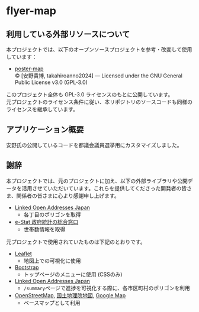 # flyer-map
## 利用している外部リソースについて
本プロジェクトでは、以下のオープンソースプロジェクトを参考・改変して使用しています：

- [poster-map](https://github.com/takahiroanno2024/poster-map/)  
  © [安野貴博, takahiroanno2024] — Licensed under the GNU General Public License v3.0 (GPL-3.0)

このプロジェクト全体も GPL-3.0 ライセンスのもとに公開しています。  
元プロジェクトのライセンス条件に従い、本リポジトリのソースコードも同様のライセンスを継承しています。

## アプリケーション概要
安野氏の公開しているコードを都議会議員選挙用にカスタマイズしました。

## 謝辞
本プロジェクトでは、元のプロジェクトに加え、以下の外部ライブラリや公開データを活用させていただいています。これらを提供してくださった開発者の皆さま、関係者の皆さまに心より感謝申し上げます。
- [Linked Open Addresses Japan](https://uedayou.net/loa/)
    - 各丁目のポリゴンを取得
- [e-Stat 政府統計の総合窓口](https://www.e-stat.go.jp/)
    - 世帯数情報を取得

元プロジェクトで使用されていたものは下記のとおりです。
- [Leaflet](https://leafletjs.com/)
    - 地図上での可視化に使用
- [Bootstrap](https://getbootstrap.jp/)
    - トップページのメニューに使用 (CSSのみ)
- [Linked Open Addresses Japan](https://uedayou.net/loa/)
    - `/summary`ページで進捗を可視化する際に、各市区町村のポリゴンを利用
- [OpenStreetMap](https://www.openstreetmap.org/copyright), [国土地理院地図](https://maps.gsi.go.jp/development/ichiran.html), [Google Map](https://www.google.com/maps)
    - ベースマップとして利用

